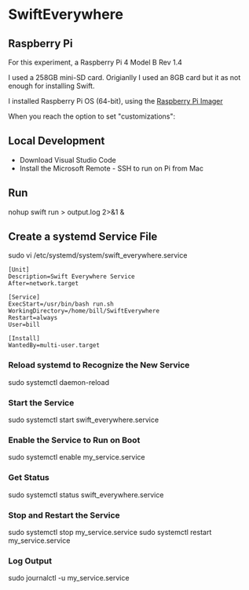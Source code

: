 # SwiftEverywhere

## Raspberry Pi

For this experiment, a Raspberry Pi 4 Model B Rev 1.4

I used a 258GB mini-SD card. Origianlly I used an 8GB card but it as not enough for installing Swift.

I installed Raspberry Pi OS (64-bit), using the [Raspberry Pi Imager](https://www.raspberrypi.com/software)

When you reach the option to set "customizations":


## Local Development

* Download Visual Studio Code
* Install the Microsoft Remote - SSH to run on Pi from Mac

## Run

nohup swift run > output.log 2>&1 &

##  Create a systemd Service File

sudo vi /etc/systemd/system/swift_everywhere.service

```
[Unit]
Description=Swift Everywhere Service
After=network.target

[Service]
ExecStart=/usr/bin/bash run.sh
WorkingDirectory=/home/bill/SwiftEverywhere
Restart=always
User=bill

[Install]
WantedBy=multi-user.target
```

### Reload systemd to Recognize the New Service
sudo systemctl daemon-reload

### Start the Service
sudo systemctl start swift_everywhere.service

### Enable the Service to Run on Boot

sudo systemctl enable my_service.service

### Get Status

sudo systemctl status swift_everywhere.service

### Stop and Restart the Service

sudo systemctl stop my_service.service
sudo systemctl restart my_service.service

### Log Output

sudo journalctl -u my_service.service